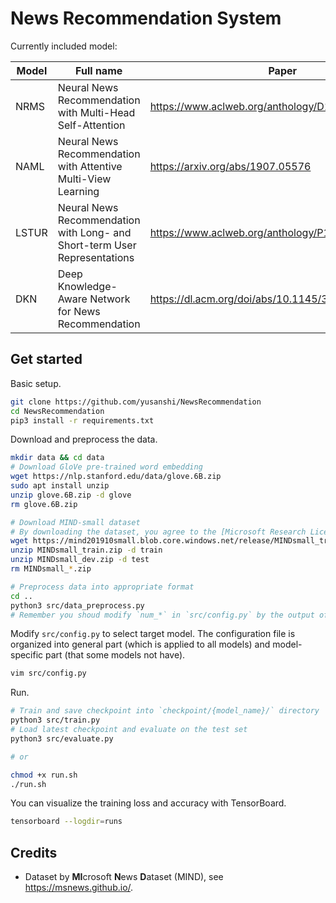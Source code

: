 # News Recommendation System

Currently included model:

| Model | Full name                                                    | Paper                                              |
| ----- | ------------------------------------------------------------ | -------------------------------------------------- |
| NRMS  | Neural News Recommendation with Multi-Head Self-Attention    | https://www.aclweb.org/anthology/D19-1671/         |
| NAML  | Neural News Recommendation with Attentive Multi-View Learning | https://arxiv.org/abs/1907.05576                   |
| LSTUR | Neural News Recommendation with Long- and Short-term User Representations | https://www.aclweb.org/anthology/P19-1033.pdf      |
| DKN   | Deep Knowledge-Aware Network for News Recommendation         | https://dl.acm.org/doi/abs/10.1145/3178876.3186175 |

## Get started

Basic setup.

```bash
git clone https://github.com/yusanshi/NewsRecommendation
cd NewsRecommendation
pip3 install -r requirements.txt
```

Download and preprocess the data.

```bash
mkdir data && cd data
# Download GloVe pre-trained word embedding
wget https://nlp.stanford.edu/data/glove.6B.zip
sudo apt install unzip
unzip glove.6B.zip -d glove
rm glove.6B.zip

# Download MIND-small dataset
# By downloading the dataset, you agree to the [Microsoft Research License Terms](https://go.microsoft.com/fwlink/?LinkID=206977). For more detail about the dataset, see https://msnews.github.io/.
wget https://mind201910small.blob.core.windows.net/release/MINDsmall_train.zip https://mind201910small.blob.core.windows.net/release/MINDsmall_dev.zip
unzip MINDsmall_train.zip -d train
unzip MINDsmall_dev.zip -d test
rm MINDsmall_*.zip

# Preprocess data into appropriate format
cd ..
python3 src/data_preprocess.py
# Remember you shoud modify `num_*` in `src/config.py` by the output of `src/data_preprocess.py`
```

Modify `src/config.py` to select target model. The configuration file is organized into general part (which is applied to all models) and model-specific part (that some models not have).

```bash
vim src/config.py
```

Run.

```bash
# Train and save checkpoint into `checkpoint/{model_name}/` directory
python3 src/train.py
# Load latest checkpoint and evaluate on the test set
python3 src/evaluate.py

# or

chmod +x run.sh
./run.sh
```

You can visualize the training loss and accuracy with TensorBoard.

```bash
tensorboard --logdir=runs
```

## Credits

- Dataset by **MI**crosoft **N**ews **D**ataset (MIND), see <https://msnews.github.io/>.
